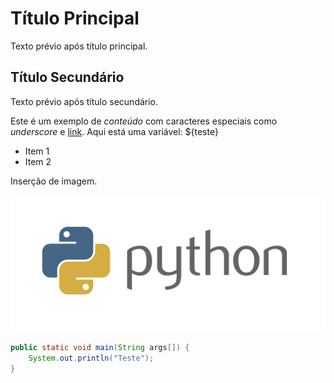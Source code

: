 # Título Principal

Texto prévio após título principal.

## Título Secundário

Texto prévio após título secundário.

Este é um exemplo de *conteúdo* com caracteres especiais como _underscore_ e [link](http://example.com). Aqui está uma variável: ${teste}

- Item 1
- Item 2

Inserção de imagem.

![Python Logo](python.png)

```java
public static void main(String args[]) {
    System.out.println("Teste");
}
```